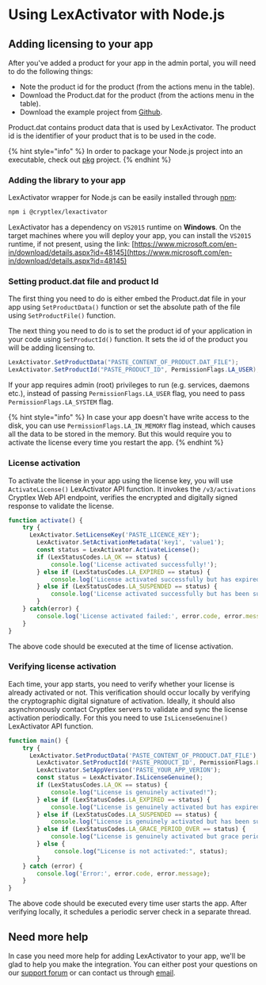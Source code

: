# Using LexActivator with Node.js

## Adding licensing to your app <a href="#adding-licensing-to-your-app" id="adding-licensing-to-your-app"></a>

After you've added a product for your app in the admin portal, you will need to do the following things:

* Note the product id for the product (from the actions menu in the table).
* Download the Product.dat for the product (from the actions menu in the table).
* Download the example project from [Github](https://github.com/cryptlex/lexactivator-js/tree/master/examples).

Product.dat contains product data that is used by LexActivator. The product id is the identifier of your product that is to be used in the code.

{% hint style="info" %}
In order to package your Node.js project into an executable, check out [pkg](https://github.com/zeit/pkg) project.
{% endhint %}

### Adding the library to your app <a href="#adding-library-to-your-app" id="adding-library-to-your-app"></a>

LexActivator wrapper for Node.js can be easily installed through [npm](https://www.npmjs.com/package/@cryptlex/lexactivator):

```bash
npm i @cryptlex/lexactivator 
```

LexActivator has a dependency on `VS2015` runtime on **Windows**. On the target machines where you will deploy your app, you can install the `VS2015` runtime, if not present, using the link: [https://www.microsoft.com/en-in/download/details.aspx?id=48145](https://www.microsoft.com/en-in/download/details.aspx?id=48145)

### Setting product.dat file and product Id <a href="#setting-product.dat-file-and-product-id" id="setting-product.dat-file-and-product-id"></a>

The first thing you need to do is either embed the Product.dat file in your app using `SetProductData()` function or set the absolute path of the file using `SetProductFile()` function.

The next thing you need to do is to set the product id of your application in your code using `SetProductId()` function. It sets the id of the product you will be adding licensing to.

```csharp
LexActivator.SetProductData("PASTE_CONTENT_OF_PRODUCT.DAT_FILE");
LexActivator.SetProductId("PASTE_PRODUCT_ID", PermissionFlags.LA_USER);
```

If your app requires admin (root) privileges to run (e.g. services, daemons etc.), instead of passing   `PermissionFlags.LA_USER` flag, you need to pass `PermissionFlags.LA_SYSTEM` flag.

{% hint style="info" %}
In case your app doesn't have write access to the disk, you can use `PermissionFlags.LA_IN_MEMORY` flag instead, which causes all the data to be stored in the memory. But this would require you to activate the license every time you restart the app.
{% endhint %}

### License activation <a href="#license-activation" id="license-activation"></a>

To activate the license in your app using the license key, you will use `ActivateLicense()` LexActivator API function. It invokes the `/v3/activations` Cryptlex Web API endpoint, verifies the encrypted and digitally signed response to validate the license.

```javascript
function activate() {
    try {
      LexActivator.SetLicenseKey('PASTE_LICENCE_KEY');
	    LexActivator.SetActivationMetadata('key1', 'value1');
	    const status = LexActivator.ActivateLicense();
	    if (LexStatusCodes.LA_OK == status) {
		    console.log('License activated successfully!');
	    } else if (LexStatusCodes.LA_EXPIRED == status) {
		    console.log('License activated successfully but has expired!');
	    } else if (LexStatusCodes.LA_SUSPENDED == status) {
		    console.log('License activated successfully but has been suspended!');
	    }
    } catch(error) {
        console.log('License activated failed:', error.code, error.message);
    }
}
```

The above code should be executed at the time of license activation.

### Verifying license activation <a href="#verifying-license-activation" id="verifying-license-activation"></a>

Each time, your app starts, you need to verify whether your license is already activated or not. This verification should occur locally by verifying the cryptographic digital signature of activation. Ideally, it should also asynchronously contact Cryptlex servers to validate and sync the license activation periodically. For this you need to use `IsLicenseGenuine()` LexActivator API function.

```javascript
function main() {
    try {
      LexActivator.SetProductData('PASTE_CONTENT_OF_PRODUCT.DAT_FILE');
	    LexActivator.SetProductId('PASTE_PRODUCT_ID', PermissionFlags.LA_USER);
	    LexActivator.SetAppVersion('PASTE_YOUR_APP_VERION');
	    const status = LexActivator.IsLicenseGenuine();
        if (LexStatusCodes.LA_OK == status) {
            console.log("License is genuinely activated!");
        } else if (LexStatusCodes.LA_EXPIRED == status) {
            console.log("License is genuinely activated but has expired!");
        } else if (LexStatusCodes.LA_SUSPENDED == status) {
            console.log("License is genuinely activated but has been suspended!");
        } else if (LexStatusCodes.LA_GRACE_PERIOD_OVER == status) {
            console.log("License is genuinely activated but grace period is over!");
        } else {
             console.log("License is not activated:", status);
        }
    } catch (error) {
        console.log('Error:', error.code, error.message);
    }
}
```

The above code should be executed every time user starts the app. After verifying locally, it schedules a periodic server check in a separate thread.

## Need more help <a href="#need-more-help" id="need-more-help"></a>

In case you need more help for adding LexActivator to your app, we'll be glad to help you make the integration. You can either post your questions on our [support forum](https://forums.cryptlex.com) or can contact us through [email](mailto:support@cryptlex.com?Subject=Using%20LexActivator).
